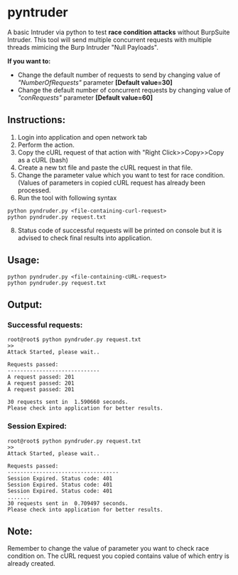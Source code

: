 # pyntruder
A basic Intruder via python to test **race condition attacks** without BurpSuite Intruder. This tool will send multiple concurrent requests with multiple threads mimicing the Burp Intruder "Null Payloads". 

**If you want to:**
- Change the default number of requests to send by changing value of *"NumberOfRequests"* parameter **[Default value=30]**
- Change the default number of concurrent requests by changing value of *"conRequests"* parameter **[Default value=60]**

Instructions:
---
1. Login into application and open network tab
2. Perform the action.
3. Copy the cURL request of that action with "Right Click>>Copy>>Copy as a cURL (bash)
4. Create a new txt file and paste the cURL request in that file. 
5. Change the parameter value which you want to test for race condition. (Values of parameters in copied cURL request has already been processed. 
7. Run the tool with following syntax
```
python pyndruder.py <file-containing-curl-request>
python pyndruder.py request.txt
```
8. Status code of successful requests will be printed on console but it is advised to check final results into application.


Usage:
-----
```
python pyndruder.py <file-containing-cURL-request>
python pyndruder.py request.txt
```
Output:
--
### Successful requests:


```
root@root$ python pyndruder.py request.txt
>>
Attack Started, please wait..

Requests passed:
-----------------------------
A request passed: 201
A request passed: 201
A request passed: 201

30 requests sent in  1.590660 seconds.
Please check into application for better results.
```

### Session Expired:

```
root@root$ python pyndruder.py request.txt
>>
Attack Started, please wait..

Requests passed:
-----------------------------------
Session Expired. Status code: 401
Session Expired. Status code: 401
Session Expired. Status code: 401
.......
30 requests sent in  0.709497 seconds.
Please check into application for better results.
```


Note:
---------
Remember to change the value of parameter you want to check race condition on. The cURL request you copied contains value of which entry is already created. 

